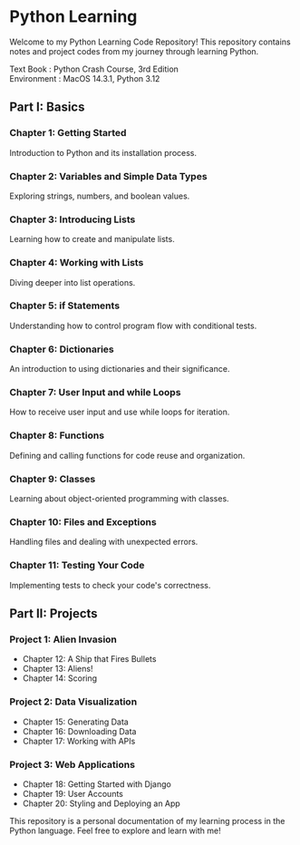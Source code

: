 # Python Learning

Welcome to my Python Learning Code Repository! This repository contains notes and project codes from my journey through learning Python.

Text Book : Python Crash Course, 3rd Edition  
Environment : MacOS 14.3.1, Python 3.12

## Part I: Basics

### Chapter 1: Getting Started
Introduction to Python and its installation process.

### Chapter 2: Variables and Simple Data Types
Exploring strings, numbers, and boolean values.

### Chapter 3: Introducing Lists
Learning how to create and manipulate lists.

### Chapter 4: Working with Lists
Diving deeper into list operations.

### Chapter 5: if Statements
Understanding how to control program flow with conditional tests.

### Chapter 6: Dictionaries
An introduction to using dictionaries and their significance.

### Chapter 7: User Input and while Loops
How to receive user input and use while loops for iteration.

### Chapter 8: Functions
Defining and calling functions for code reuse and organization.

### Chapter 9: Classes
Learning about object-oriented programming with classes.

### Chapter 10: Files and Exceptions
Handling files and dealing with unexpected errors.

### Chapter 11: Testing Your Code
Implementing tests to check your code's correctness.

## Part II: Projects

### Project 1: Alien Invasion
- Chapter 12: A Ship that Fires Bullets
- Chapter 13: Aliens!
- Chapter 14: Scoring

### Project 2: Data Visualization
- Chapter 15: Generating Data
- Chapter 16: Downloading Data
- Chapter 17: Working with APIs

### Project 3: Web Applications
- Chapter 18: Getting Started with Django
- Chapter 19: User Accounts
- Chapter 20: Styling and Deploying an App

This repository is a personal documentation of my learning process in the Python language. Feel free to explore and learn with me!

